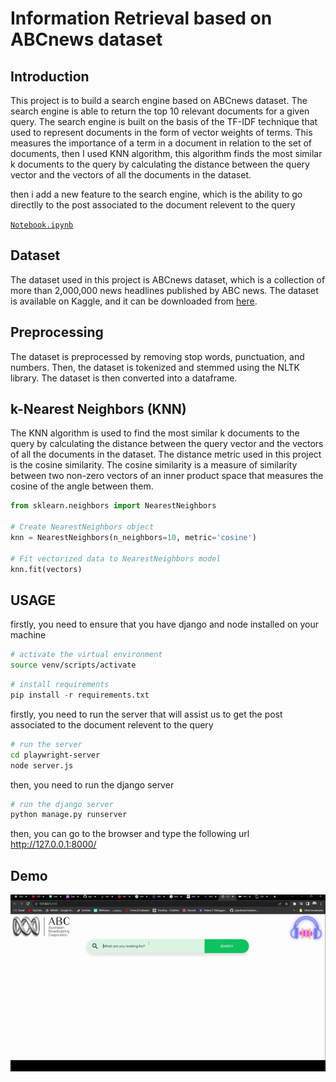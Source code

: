 # Information Retrieval based on ABCnews dataset

## Introduction

This project is to build a search engine based on ABCnews dataset. The search engine is able to return the top 10 relevant documents for a given query. The search engine is built on the basis of the TF-IDF technique that used to represent documents in the form of vector weights of terms. This measures the importance of a term in a document in relation to the set of documents, then I used KNN algorithm, this algorithm finds the most similar k documents to the query by calculating the distance between the query vector and the vectors of all the documents in the dataset.

then i add a new feature to the search engine, which is the ability to go directlly to the post associated to the document relevent to the query

  [`Notebook.ipynb`](IR_Project_Notebook.ipynb)

## Dataset

The dataset used in this project is ABCnews dataset, which is a collection of more than 2,000,000 news headlines published by ABC news. The dataset is available on Kaggle, and it can be downloaded from [here](https://www.kaggle.com/therohk/million-headlines).

## Preprocessing

The dataset is preprocessed by removing stop words, punctuation, and numbers. Then, the dataset is tokenized and stemmed using the NLTK library. The dataset is then converted into a dataframe.

## k-Nearest Neighbors (KNN)

The KNN algorithm is used to find the most similar k documents to the query by calculating the distance between the query vector and the vectors of all the documents in the dataset. The distance metric used in this project is the cosine similarity. The cosine similarity is a measure of similarity between two non-zero vectors of an inner product space that measures the cosine of the angle between them.

```python
from sklearn.neighbors import NearestNeighbors

# Create NearestNeighbors object
knn = NearestNeighbors(n_neighbors=10, metric='cosine')

# Fit vectorized data to NearestNeighbors model
knn.fit(vectors)
```

## USAGE

firstly, you need to
ensure that you have django and node installed on your machine

```bash
# activate the virtual environment
source venv/scripts/activate

```

```python
# install requirements
pip install -r requirements.txt

```

firstly, you need to run the server that will assist us to get the post associated to the document relevent to the query

```bash
# run the server
cd playwright-server 
node server.js
```

then, you need to run the django server

```python
# run the django server
python manage.py runserver
```

then, you can go to the browser and type the following url http://127.0.0.1:8000/

## Demo

![Demo](demo.gif)

